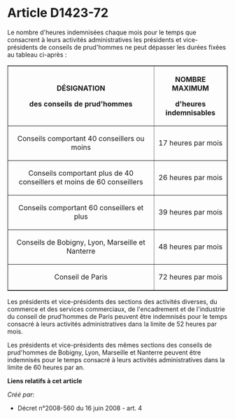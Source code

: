 # Article D1423-72

Le nombre d'heures indemnisées chaque mois pour le temps que consacrent à leurs activités administratives les présidents et
vice-présidents de conseils de prud'hommes ne peut dépasser les durées fixées au tableau ci-après : 

<table border="1">
  <tbody>
    <tr>
      <th>

DÉSIGNATION 

des conseils de prud'hommes 

</th>
      <th>

NOMBRE MAXIMUM 

d'heures indemnisables 

</th>
    </tr>
    <tr>
      <td align="center">

Conseils comportant 40 conseillers ou moins 

</td>
      <td align="center">

17 heures par mois 

</td>
    </tr>
    <tr>
      <td align="center">

Conseils comportant plus de 40 conseillers et moins de 60 conseillers 

</td>
      <td align="center">

26 heures par mois 

</td>
    </tr>
    <tr>
      <td align="center">

Conseils comportant 60 conseillers et plus 

</td>
      <td align="center">

39 heures par mois 

</td>
    </tr>
    <tr>
      <td align="center">

Conseils de Bobigny, Lyon, Marseille et Nanterre 

</td>
      <td align="center">

48 heures par mois 

</td>
    </tr>
    <tr>
      <td align="center">

Conseil de Paris 

</td>
      <td align="center">

72 heures par mois 

</td>
    </tr>
  </tbody>
</table>

Les présidents et vice-présidents des sections des activités diverses, du commerce et des services commerciaux, de
l'encadrement et de l'industrie du conseil de prud'hommes de Paris peuvent être indemnisés pour le temps consacré à leurs
activités administratives dans la limite de 52 heures par mois. 

Les présidents et vice-présidents des mêmes sections des conseils de prud'hommes de Bobigny, Lyon, Marseille et Nanterre
peuvent être indemnisés pour le temps consacré à leurs activités administratives dans la limite de 60 heures par an.

**Liens relatifs à cet article**

_Créé par_:

  - Décret n°2008-560 du 16 juin 2008 - art. 4
